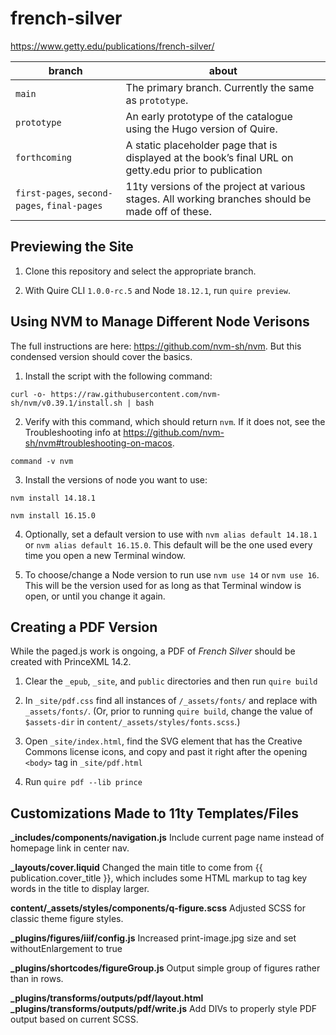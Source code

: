 # french-silver

https://www.getty.edu/publications/french-silver/

| branch | about |
| --- | --- |
| `main` | The primary branch. Currently the same as `prototype`. |
| `prototype` | An early prototype of the catalogue using the Hugo version of Quire. |
| `forthcoming` | A static placeholder page that is displayed at the book’s final URL on getty.edu prior to publication |
| `first-pages`, `second-pages`, `final-pages`| 11ty versions of the project at various stages. All working branches should be made off of these. |

## Previewing the Site

1. Clone this repository and select the appropriate branch.

2. With Quire CLI `1.0.0-rc.5` and Node `18.12.1`, run `quire preview`.

## Using NVM to Manage Different Node Verisons

The full instructions are here: https://github.com/nvm-sh/nvm. But this condensed version should cover the basics.

1. Install the script with the following command:

```
curl -o- https://raw.githubusercontent.com/nvm-sh/nvm/v0.39.1/install.sh | bash
```

2. Verify with this command, which should return `nvm`. If it does not, see the Troubleshooting info at https://github.com/nvm-sh/nvm#troubleshooting-on-macos.

```
command -v nvm
```

3. Install the versions of node you want to use:

```
nvm install 14.18.1
```

```
nvm install 16.15.0
```

4. Optionally, set a default version to use with `nvm alias default 14.18.1` or `nvm alias default 16.15.0`. This default will be the one used every time you open a new Terminal window.

5. To choose/change a Node version to run use `nvm use 14` or `nvm use 16`. This will be the version used for as long as that Terminal window is open, or until you change it again.

## Creating a PDF Version

While the paged.js work is ongoing, a PDF of *French Silver* should be created with PrinceXML 14.2.

1. Clear the `_epub`, `_site`, and `public` directories and then run `quire build`

2. In `_site/pdf.css` find all instances of `/_assets/fonts/` and replace with `_assets/fonts/`. (Or, prior to running `quire build`, change the value of `$assets-dir` in `content/_assets/styles/fonts.scss`.)

3. Open `_site/index.html`, find the SVG element that has the Creative Commons license icons, and copy and past it right after the opening `<body>` tag in `_site/pdf.html`

7. Run `quire pdf --lib prince`

## Customizations Made to 11ty Templates/Files

**_includes/components/navigation.js**
Include current page name instead of homepage link in center nav.

**_layouts/cover.liquid**
Changed the main title to come from {{ publication.cover_title }}, which includes some HTML markup to tag key words in the title to display larger.

**content/_assets/styles/components/q-figure.scss**
Adjusted SCSS for classic theme figure styles.

**_plugins/figures/iiif/config.js**
Increased print-image.jpg size and set withoutEnlargement to true

**_plugins/shortcodes/figureGroup.js**
Output simple group of figures rather than in rows.

**_plugins/transforms/outputs/pdf/layout.html**
**_plugins/transforms/outputs/pdf/write.js**
Add DIVs to properly style PDF output based on current SCSS.
